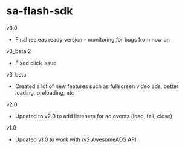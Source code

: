 sa-flash-sdk
============

v3.0
- Final realeas ready version - monitoring for bugs from now on

v3_beta 2
- Fixed click issue

v3_beta
- Created a lot of new features such as fullscreen video ads, better loading, preloading, etc

v2.0
- Updated to v2.0 to add listeners for ad events (load, fail, close)

v1.0
- Updated v1.0 to work with /v2 AwesomeADS API
